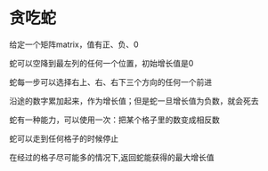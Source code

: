 # 贪吃蛇

给定一个矩阵matrix，值有正、负、0

蛇可以空降到最左列的任何一个位置，初始增长值是0

蛇每一步可以选择右上、右、右下三个方向的任何一个前进

沿途的数字累加起来，作为增长值；但是蛇一旦增长值为负数，就会死去

蛇有一种能力，可以使用一次：把某个格子里的数变成相反数

蛇可以走到任何格子的时候停止

在经过的格子尽可能多的情况下,返回蛇能获得的最大增长值
